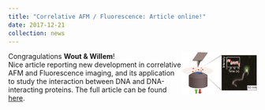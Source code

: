 ```yaml
---
title: "Correlative AFM / Fluorescence: Article online!"
date: 2017-12-21
collection: news
---
```


Congragulations **Wout & Willem**!
<img src='/images/AFM_correlativeACSNano.gif' style='width: 30%' align='right'>
<br>
Nice article reporting new development in correlative AFM and Fluorescence imaging, and its application to study the interaction between DNA and DNA-interacting proteins.
The full article can be found  <a href="http://pubs.acs.org/doi/abs/10.1021/acsnano.7b05405"><u>here</u></a>.
<br>
<br>
